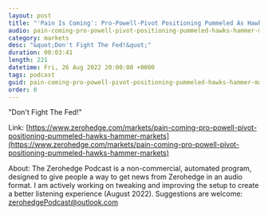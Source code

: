 ```yaml
---
layout: post
title: "'Pain Is Coming': Pro-Powell-Pivot Positioning Pummeled As Hawks Hammer Markets"
audio: pain-coming-pro-powell-pivot-positioning-pummeled-hawks-hammer-markets-0
category: markets
desc: "&quot;Don't Fight The Fed!&quot;"
duration: 00:03:41
length: 221
datetime: Fri, 26 Aug 2022 20:00:00 +0000
tags: podcast
guid: pain-coming-pro-powell-pivot-positioning-pummeled-hawks-hammer-markets-0
order: 0
---
```

&quot;Don't Fight The Fed!&quot;

Link: [https://www.zerohedge.com/markets/pain-coming-pro-powell-pivot-positioning-pummeled-hawks-hammer-markets](https://www.zerohedge.com/markets/pain-coming-pro-powell-pivot-positioning-pummeled-hawks-hammer-markets)

About: The Zerohedge Podcast is a non-commercial, automated program, designed to give people a way to get news from Zerohedge in an audio format.  I am actively working on tweaking and improving the setup to create a better listening experience (August 2022).  Suggestions are welcome: [zerohedgePodcast@outlook.com](mailto:zerohedgePodcast@outlook.com)